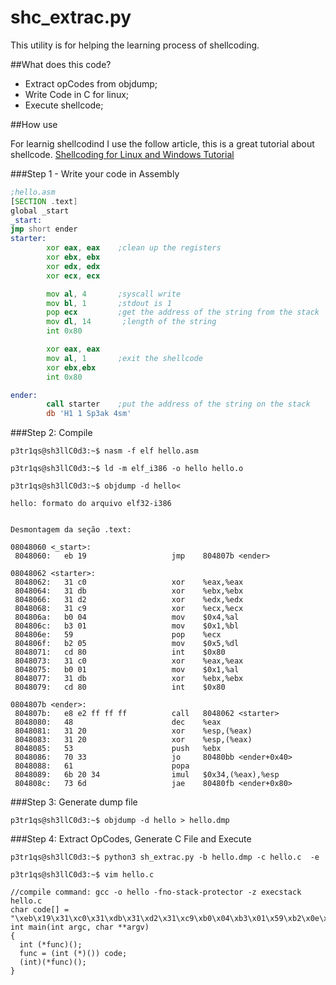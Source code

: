 # shc_extrac.py

This utility is for helping the learning process of shellcoding.

##What does this code?

- Extract opCodes from objdump;
- Write Code in C for linux;
- Execute shellcode;

##How use

For learnig shellcodind I use the follow article, this is a great tutorial about shellcode. 
[Shellcoding for Linux and Windows Tutorial](http://www.vividmachines.com/shellcode/shellcode.html#linex2) 

###Step 1 - Write your code in Assembly
``` asm
;hello.asm
[SECTION .text]
global _start
_start:
jmp short ender
starter:
        xor eax, eax    ;clean up the registers
        xor ebx, ebx
        xor edx, edx
        xor ecx, ecx

        mov al, 4       ;syscall write
        mov bl, 1       ;stdout is 1
        pop ecx         ;get the address of the string from the stack
        mov dl, 14       ;length of the string
        int 0x80

        xor eax, eax
        mov al, 1       ;exit the shellcode
        xor ebx,ebx
        int 0x80

ender:
        call starter	;put the address of the string on the stack
        db 'H1 1 Sp3ak 4sm'
```

###Step 2: Compile
```
p3tr1qs@sh3llC0d3:~$ nasm -f elf hello.asm

p3tr1qs@sh3llC0d3:~$ ld -m elf_i386 -o hello hello.o

p3tr1qs@sh3llC0d3:~$ objdump -d hello<

hello: formato do arquivo elf32-i386


Desmontagem da seção .text:

08048060 <_start>:
 8048060:	eb 19                	jmp    804807b <ender>

08048062 <starter>:
 8048062:	31 c0                	xor    %eax,%eax
 8048064:	31 db                	xor    %ebx,%ebx
 8048066:	31 d2                	xor    %edx,%edx
 8048068:	31 c9                	xor    %ecx,%ecx
 804806a:	b0 04                	mov    $0x4,%al
 804806c:	b3 01                	mov    $0x1,%bl
 804806e:	59                   	pop    %ecx
 804806f:	b2 05                	mov    $0x5,%dl
 8048071:	cd 80                	int    $0x80
 8048073:	31 c0                	xor    %eax,%eax
 8048075:	b0 01                	mov    $0x1,%al
 8048077:	31 db                	xor    %ebx,%ebx
 8048079:	cd 80                	int    $0x80

0804807b <ender>:
 804807b:	e8 e2 ff ff ff       	call   8048062 <starter>
 8048080:	48                   	dec    %eax
 8048081:	31 20                	xor    %esp,(%eax)
 8048083:	31 20                	xor    %esp,(%eax)
 8048085:	53                   	push   %ebx
 8048086:	70 33                	jo     80480bb <ender+0x40>
 8048088:	61                   	popa   
 8048089:	6b 20 34             	imul   $0x34,(%eax),%esp
 804808c:	73 6d                	jae    80480fb <ender+0x80>
```
###Step 3: Generate dump file
```
p3tr1qs@sh3llC0d3:~$ objdump -d hello > hello.dmp
```
###Step 4: Extract OpCodes, Generate C File and Execute
```
p3tr1qs@sh3llC0d3:~$ python3 sh_extrac.py -b hello.dmp -c hello.c  -e

p3tr1qs@sh3llC0d3:~$ vim hello.c
```

```
//compile command: gcc -o hello -fno-stack-protector -z execstack hello.c
char code[] = "\xeb\x19\x31\xc0\x31\xdb\x31\xd2\x31\xc9\xb0\x04\xb3\x01\x59\xb2\x0e\xcd\x80\x31\xc0\xb0\x01\x31\xdb\xcd\x80\xe8\xe2\xff\xff\xff\x48\x31\x20\x31\x20\x53\x70\x33\x61\x6b\x20\x34\x73\x6d";
int main(int argc, char **argv)
{
  int (*func)();
  func = (int (*)()) code;
  (int)(*func)();
}

```
